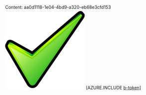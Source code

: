 Content: aa0d1118-1e04-4bd9-a320-eb68e3cfd153![image](ec61925c-8478-4a0f-aaa8-dcfceaaeb1ad.png)
[AZURE.INCLUDE [b-token](b099ee44-f5b7-4b14-a8d1-bddc8d0c3858.md)]
